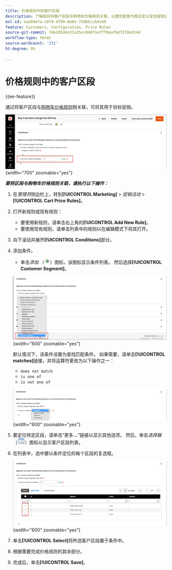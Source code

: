 ```yaml
---
title: 价格规则中的客户区段
description: 了解如何将客户区段与购物车价格规则关联，以便您能够为商店定义定向促销活动。
exl-id: eaa04e7a-c0f9-4f09-8e65-75965ccbdc69
feature: Customers, Configuration, Price Rules
source-git-commit: 7de285d4cd1e25ec890f1efff9ea7bdf2f0a9144
workflow-type: tm+mt
source-wordcount: '231'
ht-degree: 0%

---
```


# 价格规则中的客户区段

{{ee-feature}}

通过将客户区段与[购物车价格规则](../merchandising-promotions/price-rules-cart.md)相关联，可将其用于目标促销。

![购物车价格规则 — 目标客户区段](assets/price-rule-cart-condition-segments.png){width="700" zoomable="yes"}

_&#x200B;**要将区段与购物车价格规则关联，请执行以下操作：**&#x200B;_

1. 在&#x200B;_管理员_&#x200B;侧边栏上，转到&#x200B;**[!UICONTROL Marketing]** > _促销活动_ > **[!UICONTROL Cart Price Rules]**。

1. 打开新规则或现有规则：

   * 要使用新规则，请单击右上角的&#x200B;**[!UICONTROL Add New Rule]**。
   * 要使用现有规则，请单击列表中的规则以在编辑模式下将其打开。

1. 向下滚动并展开&#x200B;**[!UICONTROL Conditions]**&#x200B;部分。

1. 添加条件。

   * 单击&#x200B;_添加_ （![列表图标](../assets/icon-add-green-circle.png)）图标，该图标显示条件列表。 然后选择&#x200B;**[!UICONTROL Customer Segment]**。

   ![购物车价格规则 — 添加客户区段条件](assets/condition-customer-segment.png){width="600" zoomable="yes"}

   默认情况下，该条件设置为查找匹配条件。 如果需要，请单击&#x200B;**[!UICONTROL matches]**&#x200B;链接，并将运算符更改为以下操作之一：

   * `does not match`
   * `is one of`
   * `is not one of`

   ![条件运算符](assets/price-rule-condition-customer-segment-operator.png){width="600" zoomable="yes"}

1. 要定位特定区段，请单击“更多&#x200B;**...**”链接以显示其他选项。 然后，单击&#x200B;_选择器_ （![列表图标](../assets/icon-list-chooser.png)）图标以显示客户区段列表。

1. 在列表中，选中要以条件定位的每个区段的复选框。

   ![购物车价格规则 — 条件选择器列表](assets/condition-segment-chooser-list.png){width="600" zoomable="yes"}

1. 单击&#x200B;**[!UICONTROL Select]**&#x200B;将所选客户区段置于条件中。

1. 根据需要完成价格规则的其余部分。

1. 完成后，单击&#x200B;**[!UICONTROL Save]**。
